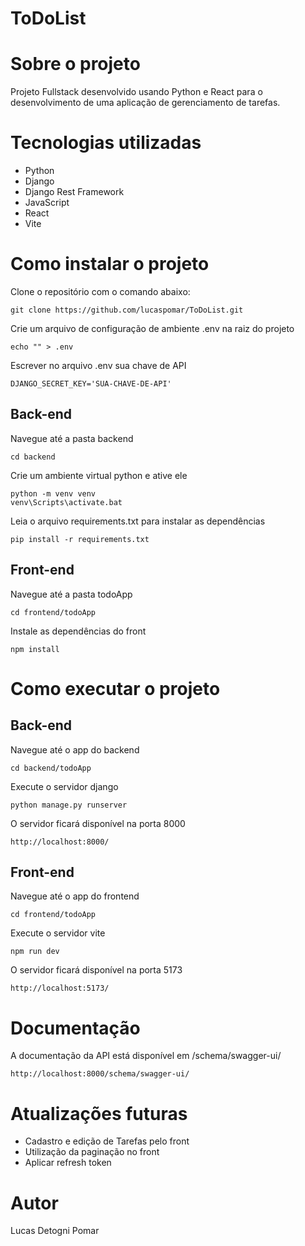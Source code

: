 # ToDoList

# Sobre o projeto

Projeto Fullstack desenvolvido usando Python e React para o desenvolvimento de uma aplicação de gerenciamento de tarefas.

# Tecnologias utilizadas

- Python
- Django
- Django Rest Framework
- JavaScript
- React
- Vite

# Como instalar o projeto

Clone o repositório com o comando abaixo:

```
git clone https://github.com/lucaspomar/ToDoList.git
```

Crie um arquivo de configuração de ambiente .env na raiz do projeto

````
echo "" > .env
````

Escrever no arquivo .env sua chave de API

````
DJANGO_SECRET_KEY='SUA-CHAVE-DE-API'
````

## Back-end

Navegue até a pasta backend

````
cd backend
````

Crie um ambiente virtual python e ative ele

````
python -m venv venv
venv\Scripts\activate.bat
````

Leia o arquivo requirements.txt para instalar as dependências

````
pip install -r requirements.txt
````

## Front-end

Navegue até a pasta todoApp

````
cd frontend/todoApp
````

Instale as dependências do front

````
npm install
````

# Como executar o projeto

## Back-end

Navegue até o app do backend

````
cd backend/todoApp
````

Execute o servidor django

````
python manage.py runserver
````

O servidor ficará disponível na porta 8000

````
http://localhost:8000/
````

## Front-end

Navegue até o app do frontend

````
cd frontend/todoApp
````

Execute o servidor vite

````
npm run dev
````

O servidor ficará disponível na porta 5173

````
http://localhost:5173/
````

# Documentação

A documentação da API está disponível em /schema/swagger-ui/

```
http://localhost:8000/schema/swagger-ui/
```

# Atualizações futuras

- Cadastro e edição de Tarefas pelo front
- Utilização da paginação no front
- Aplicar refresh token

# Autor

Lucas Detogni Pomar